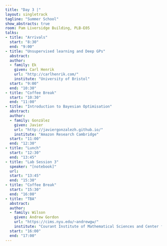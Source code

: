 ```yaml
---
title: "Day 3 |"
layout: singletrack
tagline: "Summer School"
show_abstracts: true
room: Pam Liversidge Building, PLB-E05
talks:
- title: "Arrivals"
  start: "8:30"
  end: "9:00"
- title: "Unsupervised learning and Deep GPs"
  abstract:
  author:
  - family: Ek
    given: Carl Henrik
    url: "http://carlhenrik.com/"
    institute: "University of Bristol"
  start: "9:00"
  end: "10:30"
- title: "Coffee Break"
  start: "10:30"
  end: "11:00"
- title: "Introduction to Bayesian Optimisation"
  abstract:
  author:
  - family: González
    given: Javier
    url: "http://javiergonzalezh.github.io/"
    institute: "Amazon Research Cambridge"
  start: "11:00"
  end: "12:30"
- title: "Lunch"
  start: "12:30"
  end: "13:45"
- title: "Lab Session 3"
  speaker: "[notebook]"
  url:
  start: "13:45"
  end: "15:30"
- title: "Coffee Break"
  start: "15:30"
  end: "16:00"
- title: "TBA"
  abstract:
  author:
  - family: Wilson
    given: Andrew Gordon
    url: "https://cims.nyu.edu/~andrewgw/"
    institute: "Courant Institute of Mathematical Sciences and Center for Data Science, New York University"
  start: "16:00"
  end: "17:00"
---
```

